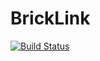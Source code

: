 # BrickLink

[![Build Status](https://github.com/kafisatz/BrickLink.jl/actions/workflows/CI.yml/badge.svg?branch=master)](https://github.com/kafisatz/BrickLink.jl/actions/workflows/CI.yml?query=branch%3Amaster)
